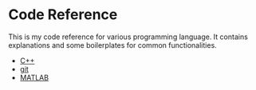 # Code Reference

This is my code reference for various programming language. It contains explanations and some boilerplates for common functionalities.

* [C++](https://github.com/iamfranco/code_ref/blob/master/cpp_ref.md)
* [git](https://github.com/iamfranco/code_ref/blob/master/git_ref.md)
* [MATLAB](https://github.com/iamfranco/code_ref/blob/master/matlab_ref.md)
